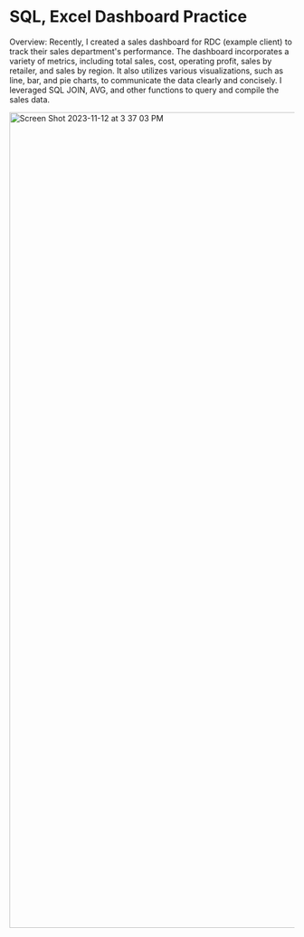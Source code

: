 # SQL, Excel Dashboard Practice

Overview:
Recently, I created a sales dashboard for RDC (example client) to track their sales department's performance. The dashboard incorporates a variety of metrics, including total sales, cost, operating profit, sales by retailer, and sales by region. It also utilizes various visualizations, such as line, bar, and pie charts, to communicate the data clearly and concisely. I leveraged SQL JOIN, AVG, and other functions to query and compile the sales data. 


<img width="1440" alt="Screen Shot 2023-11-12 at 3 37 03 PM" src="https://github.com/jamennemaj/SQL-Practice-1/assets/150456046/0518af0f-e445-425f-8ade-1360d70a1636">
